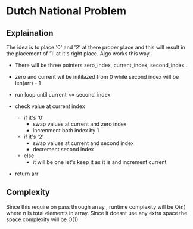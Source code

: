 # Dutch National Problem

## Explaination

The idea is to place '0' and '2' at there proper place and this will result in the placement of '1' at it's right place. Algo works this way.

- There will be three pointers zero_index, current_index, second_index . 
- zero and current wil be initilazed from 0 while second index will be len(arr) - 1
- run loop until current <= second_index
- check value at current index 
	- if it's '0'
		- swap values at current and zero index
		- increnment both index by 1
	-  if it's '2'
		- swap values at current and second index
		- decrement second index
	- else
		- it will be one let's keep it as it is and increment current

- return arr

## Complexity

Since this require on pass through array , runtime complexity will be O(n) where n is total elements in array.
Since it doesnt use any extra space the space complexity will be O(1) 

